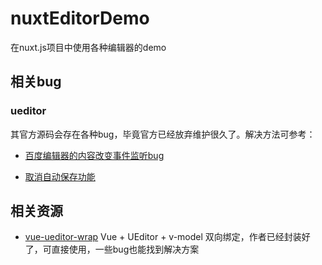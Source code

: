 # nuxtEditorDemo

在nuxt.js项目中使用各种编辑器的demo

## 相关bug

### ueditor

其官方源码会存在各种bug，毕竟官方已经放弃维护很久了。解决方法可参考：

* [百度编辑器的内容改变事件监听bug](https://www.cnblogs.com/longze/archive/2013/07/17/3195564.html)

* [取消自动保存功能](https://www.iteye.com/blog/1017401036-2302967)

## 相关资源

* [vue-ueditor-wrap](https://github.com/HaoChuan9421/vue-ueditor-wrap) Vue + UEditor + v-model 双向绑定，作者已经封装好了，可直接使用，一些bug也能找到解决方案
